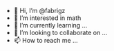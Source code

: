 - 👋 Hi, I’m @fabrigz
- 👀 I’m interested in math
- 🌱 I’m currently learning ...
- 💞️ I’m looking to collaborate on ...
- 📫 How to reach me ...

<!---
fabrigz/fabrigz is a ✨ special ✨ repository because its `README.md` (this file) appears on your GitHub profile.
You can click the Preview link to take a look at your changes.
--->
